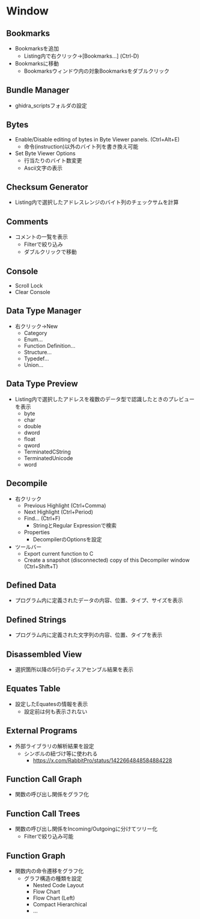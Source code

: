# Window

## Bookmarks
- Bookmarksを追加
  - Listing内で右クリック->[Bookmarks...] (Ctrl-D)
- Bookmarksに移動
  - Bookmarksウィンドウ内の対象Bookmarksをダブルクリック

## Bundle Manager
- ghidra_scriptsフォルダの設定

## Bytes
- Enable/Disable editing of bytes in Byte Viewer panels. (Ctrl+Alt+E)
  - 命令(instruction)以外のバイト列を書き換え可能
- Set Byte Viewer Options
  - 行当たりのバイト数変更
  - Ascii文字の表示

## Checksum Generator
- Listing内で選択したアドレスレンジのバイト列のチェックサムを計算

## Comments
- コメントの一覧を表示
  - Filterで絞り込み
  - ダブルクリックで移動

## Console
- Scroll Lock
- Clear Console

## Data Type Manager
- 右クリック->New
  - Category
  - Enum...
  - Function Definition...
  - Structure...
  - Typedef...
  - Union...

## Data Type Preview
- Listing内で選択したアドレスを複数のデータ型で認識したときのプレビューを表示
  - byte
  - char
  - double
  - dword
  - float
  - qword
  - TerminatedCString
  - TerminatedUnicode
  - word

## Decompile
- 右クリック
  - Previous Highlight (Ctrl+Comma)
  - Next Highlight (Ctrl+Period)
  - Find... (Ctrl+F)
    - StringとRegular Expressionで検索
  - Properties
    - DecompilerのOptionsを設定
- ツールバー
  - Export current function to C
  - Create a snapshot (disconnected) copy of this Decompiler window (Ctrl+Shift+T)

## Defined Data
- プログラム内に定義されたデータの内容、位置、タイプ、サイズを表示

## Defined Strings
- プログラム内に定義された文字列の内容、位置、タイプを表示

## Disassembled View
- 選択箇所以降の5行のディスアセンブル結果を表示

## Equates Table
- 設定したEquatesの情報を表示
  - 設定前は何も表示されない

## External Programs
- 外部ライブラリの解析結果を設定
  - シンボルの紐づけ等に使われる
    - https://x.com/RabbitPro/status/1422664848584884228

## Function Call Graph
- 関数の呼び出し関係をグラフ化

## Function Call Trees
- 関数の呼び出し関係をIncoming/Outgoingに分けてツリー化
  - Filterで絞り込み可能

## Function Graph
- 関数内の命令遷移をグラフ化
  - グラフ構造の種類を設定
    - Nested Code Layout
    - Flow Chart
    - Flow Chart (Left)
    - Compact Hierarchical
    - ...
